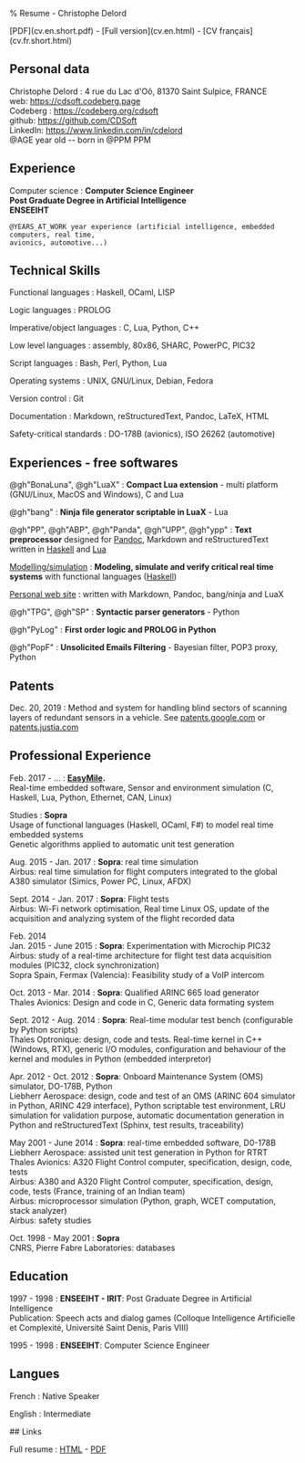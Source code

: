 % Resume - Christophe Delord

<div class=screen-only>[PDF](cv.en.short.pdf) - [Full version](cv.en.html) - [CV français](cv.fr.short.html)</div>

## Personal data

Christophe Delord
:   4 rue du Lac d'Oô, 81370 Saint Sulpice, FRANCE <br>
    web: <https://cdsoft.codeberg.page> <br>
    Codeberg : <https://codeberg.org/cdsoft> <br>
    github: <https://github.com/CDSoft> <br>
    LinkedIn: <https://www.linkedin.com/in/cdelord> <br>
    @AGE year old -- born in @PPM PPM

## Experience

Computer science
:   **Computer Science Engineer** <br>
    **Post Graduate Degree in Artificial Intelligence** <br>
    **ENSEEIHT**

    @YEARS_AT_WORK year experience (artificial intelligence, embedded computers, real time,
    avionics, automotive...)

## Technical Skills

Functional languages
:   Haskell, OCaml, LISP

Logic languages
:   PROLOG

Imperative/object languages
:   C, Lua, Python, C++

Low level languages
:   assembly, 80x86, SHARC, PowerPC, PIC32

Script languages
:   Bash, Perl, Python, Lua

Operating systems
:   UNIX, GNU/Linux, Debian, Fedora

Version control
:   Git

Documentation
:   Markdown, reStructuredText, Pandoc, LaTeX, HTML

Safety-critical standards
:   DO-178B (avionics), ISO 26262 (automotive)

## Experiences - free softwares

@gh"BonaLuna", @gh"LuaX"
:   **Compact Lua extension** - multi platform (GNU/Linux, MacOS and Windows), C and Lua

@gh"bang"
:   **Ninja file generator scriptable in LuaX** - Lua

@gh"PP", @gh"ABP", @gh"Panda", @gh"UPP", @gh"ypp"
:   **Text preprocessor** designed for [Pandoc](http://pandoc.org), Markdown and reStructuredText written in [Haskell](https://haskell.org) and [Lua](https://www.lua.org)

[Modelling/simulation](http://christophe.delord.fr/fun)
:   **Modeling, simulate and verify critical real time systems** with functional languages ([Haskell](http://haskell.org))

[Personal web site](https://cdsoft.codeberg.page)
:   written with Markdown, Pandoc, bang/ninja and LuaX

@gh"TPG", @gh"SP"
:   **Syntactic parser generators** - Python

@gh"PyLog"
:   **First order logic and PROLOG in Python**

@gh"PopF"
:   **Unsolicited Emails Filtering** - Bayesian filter, POP3 proxy, Python

## Patents

Dec. 20, 2019
:   Method and system for handling blind sectors of scanning layers of redundant sensors in a vehicle.
    See [patents.google.com](https://patents.google.com/patent/US20200200911A1/de)
    or [patents.justia.com](https://patents.justia.com/patent/10962649)

## Professional Experience

Feb. 2017 - ...
:   **[EasyMile](http://easymile.com).** <br>
    Real-time embedded software, Sensor and environment simulation (C, Haskell, Lua, Python, Ethernet, CAN, Linux)

Studies
:   **Sopra** <br>
    Usage of functional languages (Haskell, OCaml, F#) to model real time embedded systems <br>
    Genetic algorithms applied to automatic unit test generation

Aug. 2015 - Jan. 2017
:   **Sopra**: real time simulation <br>
    Airbus: real time simulation for flight computers integrated to the global A380 simulator (Simics, Power PC, Linux, AFDX)

Sept. 2014 - Jan. 2017
:   **Sopra**: Flight tests <br>
    Airbus: Wi-Fi network optimisation, Real time Linux OS, update of the acquisition and analyzing system of the flight recorded data

Feb. 2014 <br> Jan. 2015 - June 2015
:   **Sopra**: Experimentation with Microchip PIC32 <br>
    Airbus: study of a real-time architecture for flight test data acquisition modules (PIC32, clock synchronization) <br>
    Sopra Spain, Fermax (Valencia): Feasibility study of a VoIP intercom

Oct. 2013 - Mar. 2014
:   **Sopra**: Qualified ARINC 665 load generator <br>
    Thales Avionics: Design and code in C, Generic data formating system

Sept. 2012 - Aug. 2014
:   **Sopra**: Real-time modular test bench (configurable by Python scripts) <br>
    Thales Optronique: design, code and tests. Real-time kernel in C++ (Windows, RTX), generic I/O modules, configuration and behaviour of the kernel and modules in Python (embedded interpretor)

Apr. 2012 - Oct. 2012
:   **Sopra**: Onboard Maintenance System (OMS) simulator, DO-178B, Python <br>
    Liebherr Aerospace: design, code and test of an OMS (ARINC 604 simulator in Python, ARINC 429 interface), Python scriptable test environment, LRU simulation for validation purpose, automatic documentation generation in Python and reStructuredText (Sphinx, test results, traceability)

May 2001 - June 2014
:   **Sopra**: real-time embedded software, D0-178B <br>
    Liebherr Aerospace: assisted unit test generation in Python for RTRT <br>
    Thales Avionics: A320 Flight Control computer, specification, design, code, tests <br>
    Airbus: A380 and A320 Flight Control computer, specification, design, code, tests (France, training of an Indian team) <br>
    Airbus: microprocessor simulation (Python, graph, WCET computation, stack analyzer) <br>
    Airbus: safety studies

Oct. 1998 - May 2001
:   **Sopra** <br>
    CNRS, Pierre Fabre Laboratories: databases

## Education

1997 - 1998
:   **ENSEEIHT - IRIT**: Post Graduate Degree in Artificial Intelligence <br>
    Publication: Speech acts and dialog games (Colloque Intelligence Artificielle et Complexité, Université Saint Denis, Paris VIII)

1995 - 1998
:   **ENSEEIHT**: Computer Science Engineer

## Langues

French
:   Native Speaker

English
:   Intermediate

<div class=screen-only>
## Links

Full resume
:   [HTML](cv.en.html) - [PDF](cv.en.pdf)
</div>
